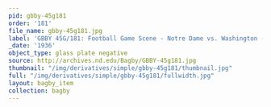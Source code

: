 ```yaml
---
pid: gbby-45g181
order: '181'
file_name: gbby-45g181.jpg
label: 'GBBY 45G/181: Football Game Scene - Notre Dame vs. Washington - 1936'
_date: '1936'
object_type: glass plate negative
source: http://archives.nd.edu/Bagby/GBBY-45g181.jpg
thumbnail: "/img/derivatives/simple/gbby-45g181/thumbnail.jpg"
full: "/img/derivatives/simple/gbby-45g181/fullwidth.jpg"
layout: bagby_item
collection: bagby
---
```

